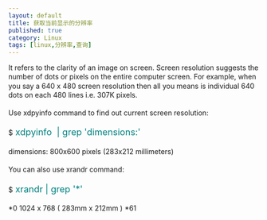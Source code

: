```yaml
---
layout: default
title: 获取当前显示的分辨率
published: true
category: Linux
tags: [linux,分辨率,查询]
---
```

<div id="detail" class="detail" style="line-height: 1.3;"><p><div>It refers to the clarity of an image on screen. Screen resolution suggests the number of dots or pixels on the entire computer screen. For example, when you say a 640 x 480 screen resolution then all you means is individual 640 dots on each 480 lines i.e. 307K pixels.</div><div><br></div><div>Use xdpyinfo command to find out current screen resolution:</div><div><br></div><div>$<font color="#008080" size="4"> xdpyinfo &nbsp;| grep 'dimensions:'</font></div><div><br></div><div>dimensions: 800x600 pixels (283x212 millimeters)</div><div><br></div><div>You can also use xrandr command:</div><div><br></div><div>$<font color="#008080" size="4"> xrandr | grep '*'</font></div><div><br></div><div>*0 1024 x 768 ( 283mm x 212mm ) *61</div></p></div>
